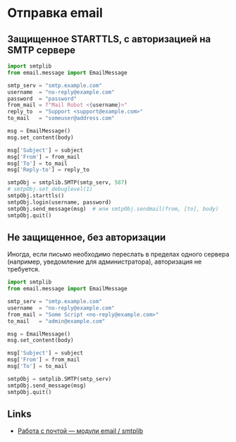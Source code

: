 # Отправка email

## Защищенное STARTTLS, с авторизацией на SMTP сервере

```python
import smtplib
from email.message import EmailMessage

smtp_serv = "smtp.example.com"
username  = "no-reply@example.com"
password  = "password"
from_mail = f"Mail Robot <{username}>"
reply_to  = "Support <support@example.com>"
to_mail   = "someuser@address.com"

msg = EmailMessage()
msg.set_content(body)

msg['Subject'] = subject
msg['From'] = from_mail
msg['To'] = to_mail
msg['Reply-to'] = reply_to

smtpObj = smtplib.SMTP(smtp_serv, 587)
# smtpObj.set_debuglevel(1)
smtpObj.starttls()
smtpObj.login(username, password)
smtpObj.send_message(msg)  # или smtpObj.sendmail(from, [to], body)
smtpObj.quit()
```

## Не защищенное, без авторизации

Иногда, если письмо необходимо переслать в пределах одного сервера (например, уведомление для администратора), авторизация не требуется.

```python
import smtplib
from email.message import EmailMessage

smtp_serv = "smtp.example.com"
username  = "no-reply@example.com"
from_mail = "Some Script <no-reply@example.com>"
to_mail   = "admin@example.com"

msg = EmailMessage()
msg.set_content(body)

msg['Subject'] = subject
msg['From'] = from_mail
msg['To'] = to_mail

smtpObj = smtplib.SMTP(smtp_serv)
smtpObj.send_message(msg)
smtpObj.quit()
```

## Links

* [Работа с почтой — модули email / smtplib](https://python-scripts.com/send-email-smtp-python)
